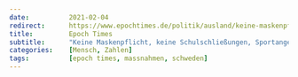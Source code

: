 ```yaml
---
date:          2021-02-04
redirect:      https://www.epochtimes.de/politik/ausland/keine-maskenpflicht-keine-schulschliessungen-sportangebote-freiheit-schweden-zeigt-einen-weg-a3439758.html
title:         Epoch Times
subtitle:      "Keine Maskenpflicht, keine Schulschließungen, Sportangebote, Freiheit – Schweden zeigt einen Weg"
categories:    [Mensch, Zahlen]
tags:          [epoch times, massnahmen, schweden]
---
```

